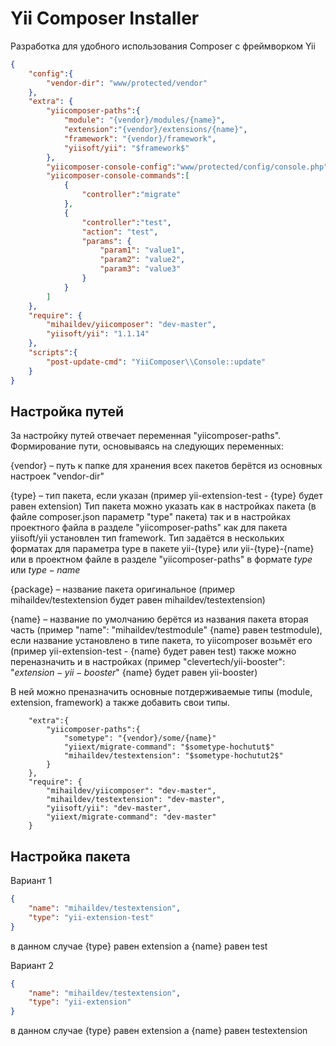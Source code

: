 Yii Composer Installer
=============================

Разработка для удобного использования Composer с фреймворком Yii
```json
{
    "config":{
        "vendor-dir": "www/protected/vendor"
    },
    "extra": {
        "yiicomposer-paths":{
            "module": "{vendor}/modules/{name}",
            "extension":"{vendor}/extensions/{name}",
            "framework": "{vendor}/framework",
            "yiisoft/yii": "$framework$"
        },
        "yiicomposer-console-config":"www/protected/config/console.php",
        "yiicomposer-console-commands":[
            {
                "controller":"migrate"
            },
            {
                "controller":"test",
                "action": "test",
                "params": {
                    "param1": "value1",
                    "param2": "value2",
                    "param3": "value3"
                }
            }
        ]
    },
    "require": {
        "mihaildev/yiicomposer": "dev-master",
        "yiisoft/yii": "1.1.14"
    },
    "scripts":{
        "post-update-cmd": "YiiComposer\\Console::update"
    }
}
```

Настройка путей
------------

За настройку путей отвечает переменная "yiicomposer-paths".
Формирование пути, основываясь на следующих переменных:

{vendor} – путь к папке для хранения всех пакетов берётся из основных настроек "vendor-dir"

{type} – тип пакета, если указан (пример yii-extension-test - {type} будет равен extension)
 Тип пакета можно указать как в настройках пакета (в файле composer.json параметр "type" пакета) так и в настройках проектного файла в разделе "yiicomposer-paths" как для пакета yiisoft/yii установлен тип framework. Тип задаётся в нескольких форматах для параметра type в пакете yii-{type} или yii-{type}-{name} или в проектном файле в разделе "yiicomposer-paths" в формате ${type}$ или ${type}-{name}$

{package} – название пакета оригинальное (пример mihaildev/testextension будет равен mihaildev/testextension)

{name} – название по умолчанию берётся из названия пакета вторая часть (пример "name": "mihaildev/testmodule" {name} равен testmodule), если название установлено в типе пакета, то yiicomposer возьмёт его (пример yii-extension-test - {name} будет равен test) также можно переназначить и в настройках (пример "clevertech/yii-booster": "$extension-yii-booster$" {name} будет равен yii-booster)


В ней можно преназначить основные потдерживаемые типы (module, extension, framework) а также добавить свои типы.

        "extra":{
            "yiicomposer-paths":{
                "sometype": "{vendor}/some/{name}"
                "yiiext/migrate-command": "$sometype-hochutut$"
                "mihaildev/testextension": "$sometype-hochutut2$"
            }
        },
        "require": {
            "mihaildev/yiicomposer": "dev-master",
            "mihaildev/testextension": "dev-master",
            "yiisoft/yii": "dev-master",
            "yiiext/migrate-command": "dev-master"
        }


Настройка пакета
------------

Вариант 1
```json
{
    "name": "mihaildev/testextension",
    "type": "yii-extension-test"
}
```

в данном случае {type} равен extension а {name} равен test

Вариант 2
```json
{
    "name": "mihaildev/testextension",
    "type": "yii-extension"
}
```

в данном случае {type} равен extension а {name} равен testextension


